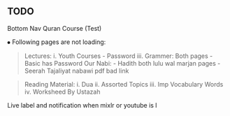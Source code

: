 ## TODO

Bottom Nav Quran Course (Test)

⦁	Following pages are not loading:
> Lectures: 
        i.	Youth Courses  - Password
        iii.	Grammer: Both pages	- Basic has Password
> Our Nabi: 
                - Hadith both lulu wal marjan pages 
                - Seerah Tajaliyat nabawi pdf bad link

> Reading Material:
        i.	Dua
        ii.	Assorted Topics
        iii.	Imp Vocabulary Words
        iv.	Worksheed By Ustazah	

Live label and notification when mixlr or youtube is l